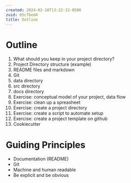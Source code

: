 ```yaml
---
created: 2024-02-10T13:22:12-0500
zuid: 65c7bed4
title: Outline
---
```


# Outline

1. What should you keep in your project directory?
1. Project Directory structure (example)
1. README files and markdown
1. Git
1. data directory
1. src directory
1. docs directory
1. Exercise: conceptual model of your project, data flow
1. Exercise: clean up a spreasheet
1. Exercise: create a project directory
1. Exercise: create a script to automate setup
1. Exercise: create a project template on github
1. Cookiecutter

# Guiding Principles

- Documentation (README)
- Git
- Machine and human readable
- Be explicit and be obvious

<!-- END -->

